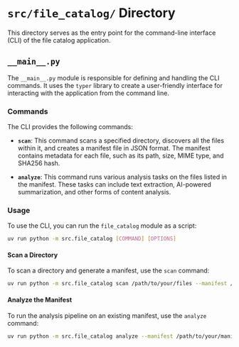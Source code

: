 # `src/file_catalog/` Directory

This directory serves as the entry point for the command-line interface (CLI) of
the file catalog application.

## `__main__.py`

The `__main__.py` module is responsible for defining and handling the CLI
commands. It uses the `typer` library to create a user-friendly interface for
interacting with the application from the command line.

### Commands

The CLI provides the following commands:

- **`scan`**: This command scans a specified directory, discovers all the files
  within it, and creates a manifest file in JSON format. The manifest contains
  metadata for each file, such as its path, size, MIME type, and SHA256 hash.

- **`analyze`**: This command runs various analysis tasks on the files listed in
  the manifest. These tasks can include text extraction, AI-powered
  summarization, and other forms of content analysis.

### Usage

To use the CLI, you can run the `file_catalog` module as a script:

```bash
uv run python -m src.file_catalog [COMMAND] [OPTIONS]
```

#### Scan a Directory

To scan a directory and generate a manifest, use the `scan` command:

```bash
uv run python -m src.file_catalog scan /path/to/your/files --manifest /path/to/your/manifest.json
```

#### Analyze the Manifest

To run the analysis pipeline on an existing manifest, use the `analyze` command:

```bash
uv run python -m src.file_catalog analyze --manifest /path/to/your/manifest.json
```
